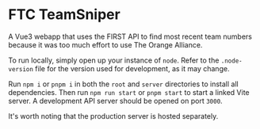 # FTC TeamSniper

A Vue3 webapp that uses the FIRST API to find most recent team numbers because it was too much effort to use The Orange Alliance.

To run locally, simply open up your instance of `node`. Refer to the `.node-version` file for the version used for development, as it may change. 

Run `npm i` or `pnpm i` in both the `root` and `server` directories to install all dependencies.
Then run `npm run start` or `pnpm start` to start a linked Vite server. A development API server should be opened on port `3000`.

It's worth noting that the production server is hosted separately.
